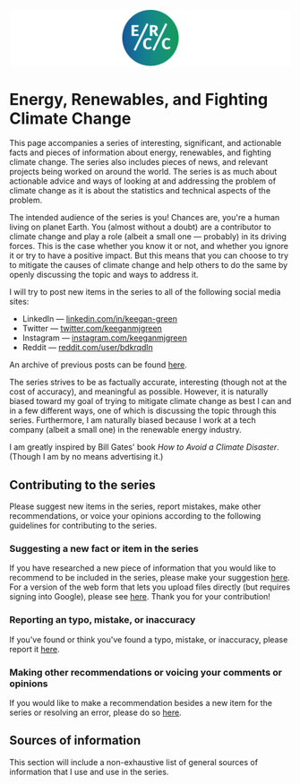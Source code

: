 ![](https://raw.githubusercontent.com/keeganmjgreen/Energy-Renewables-ClimateChange/main/img/logo_circular_banner.png)

# Energy, Renewables, and Fighting Climate Change

This page accompanies a series of interesting, significant, and actionable facts and pieces of information about energy, renewables, and fighting climate change. The series also includes pieces of news, and relevant projects being worked on around the world. The series is as much about actionable advice and ways of looking at and addressing the problem of climate change as it is about the statistics and technical aspects of the problem.

The intended audience of the series is you! Chances are, you're a human living on planet Earth. You (almost without a doubt) are a contributor to climate change and play a role (albeit a small one — probably) in its driving forces. This is the case whether you know it or not, and whether you ignore it or try to have a positive impact. But this means that you can choose to try to mitigate the causes of climate change and help others to do the same by openly discussing the topic and ways to address it.

I will try to post new items in the series to all of the following social media sites:
- LinkedIn — [linkedin.com/in/keegan-green](https://www.linkedin.com/in/keegan-green/)
- Twitter — [twitter.com/keeganmjgreen](https://twitter.com/keeganmjgreen)
- Instagram — [instagram.com/keeganmjgreen](https://www.instagram.com/keeganmjgreen/)
- Reddit — [reddit.com/user/bdkrqdln](https://www.reddit.com/user/bdkrqdln)

An archive of previous posts can be found [here](https://photos.app.goo.gl/wD3Qo23V8P8Yhnq37).

The series strives to be as factually accurate, interesting (though not at the cost of accuracy), and meaningful as possible.
However, it is naturally biased toward my goal of trying to mitigate climate change as best I can and in a few different ways, one of which is discussing the topic through this series. Furthermore, I am naturally biased because I work at a tech company (albeit a small one) in the renewable energy industry.

I am greatly inspired by Bill Gates' book *How to Avoid a Climate Disaster*. (Though I am by no means advertising it.)


## Contributing to the series

Please suggest new items in the series, report mistakes, make other recommendations, or voice your opinions according to the following guidelines for contributing to the series.

### Suggesting a new fact or item in the series

If you have researched a new piece of information that you would like to recommend to be included in the series, please make your suggestion [here](https://docs.google.com/forms/d/e/1FAIpQLScummAJARGYv84WedWeWWNLIfoZW3sZHZy-fbDBw3CKPfxbaw/viewform?usp=sf_link). For a version of the web form that lets you upload files directly (but requires signing into Google), please see [here](https://docs.google.com/forms/d/e/1FAIpQLSeob1O6IueywSa-yI1u0FiQciQwEdsu5ssdZut7D60vVd4QgQ/viewform?usp=sf_link). Thank you for your contribution!

### Reporting an typo, mistake, or inaccuracy

If you've found or think you've found a typo, mistake, or inaccuracy, please report it [here](https://docs.google.com/forms/d/e/1FAIpQLScWlokVWNet180dFDHNrSkVYIUc9zNDD0P61xFoY4IlgL3_QA/viewform?usp=sf_link).

### Making other recommendations or voicing your comments or opinions

If you would like to make a recommendation besides a new item for the series or resolving an error, please do so [here](https://docs.google.com/forms/d/e/1FAIpQLSef-LJhqCwuS3EgLuBeDsvV1blIaq9KKAm76jXy92TgKeYONg/viewform?usp=sf_link).


## Sources of information

This section will include a non-exhaustive list of general sources of information that I use and use in the series.
